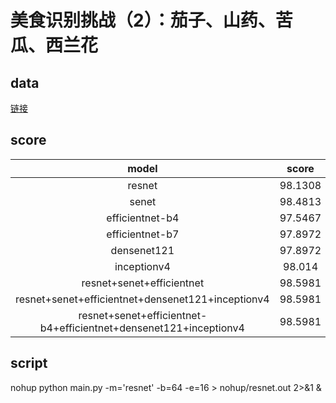 # 美食识别挑战（2）：茄子、山药、苦瓜、西兰花
## data
[链接](https://god.yanxishe.com/26)
## score
|model|score|note|
|:---:|:---:|:---:|
|resnet|98.1308||
|senet|98.4813||
|efficientnet-b4|97.5467||
|efficientnet-b7|97.8972||
|densenet121|97.8972||
|inceptionv4|98.014||
|resnet+senet+efficientnet|98.5981|2,3,1|
|resnet+senet+efficientnet+densenet121+inceptionv4|98.5981|3,4,1,1,2|
|resnet+senet+efficientnet-b4+efficientnet+densenet121+inceptionv4|98.5981|3,3,1,1,1,1|


## script
nohup python main.py -m='resnet' -b=64 -e=16 > nohup/resnet.out 2>&1 &